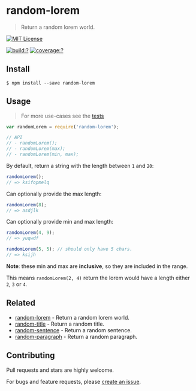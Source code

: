 # random-lorem

> Return a random lorem world.

[![MIT License](https://img.shields.io/badge/license-MIT_License-green.svg?style=flat-square)](https://github.com/mock-end/random-lorem/blob/master/LICENSE)

[![build:?](https://img.shields.io/travis/mock-end/random-lorem/master.svg?style=flat-square)](https://travis-ci.org/mock-end/random-lorem)
[![coverage:?](https://img.shields.io/coveralls/mock-end/random-lorem/master.svg?style=flat-square)](https://coveralls.io/github/mock-end/random-lorem)


## Install

```
$ npm install --save random-lorem
```

## Usage

> For more use-cases see the [tests](https://github.com/mock-end/random-lorem/blob/master/test/spec/index.js)


```js
var randomLorem = require('random-lorem');

// API
// - randomLorem();
// - randomLorem(max);
// - randomLorem(min, max);
```

By default, return a string with the length between `1` and `20`:

```js
randomLorem();
// => ksifopmelq
```

Can optionally provide the max length:

```js
randomLorem(8);
// => asdjlk
```

Can optionally provide min and max length:

```js
randomLorem(4, 9);
// => yuqwdf

randomLorem(5, 5); // should only have 5 chars.
// => ksijh
```

**Note**: these min and max are **inclusive**, so they are included in the range. 

This means `randomLorem(2, 4)` return the lorem would have a length either `2`, `3` or `4`.


## Related

- [random-lorem](https://github.com/mock-end/random-lorem) - Return a random lorem world.
- [random-title](https://github.com/mock-end/random-title) - Return a random title.
- [random-sentence](https://github.com/mock-end/random-sentence) - Return a random sentence.
- [random-paragraph](https://github.com/mock-end/random-paragraph) - Return a random paragraph.

## Contributing

Pull requests and stars are highly welcome.

For bugs and feature requests, please [create an issue](https://github.com/mock-end/random-lorem/issues/new).
